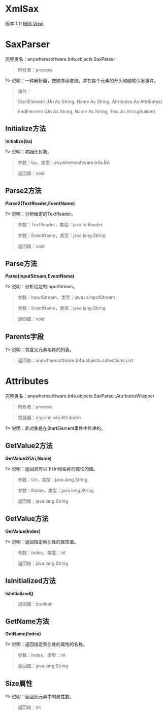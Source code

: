 # XmlSax

版本:1.11
[BBS View](https://www.b4x.com/android/forum/pages/results/?query=XmlSax)

# SaxParser
完整类名：anywheresoftware.b4a.objects.SaxParser
> 所有者：process

?> 说明：一种解析器，按顺序读取流，并在每个元素的开头和结尾引发事件。
> 事件：
>
> StartElement (Uri As String, Name As String, Attributes As Attributes)
>
> EndElement (Uri As String, Name As String, Text As StringBuilder)
## Initialize方法
**Initialize(ba)**

?> 说明：初始化对象。
>
> 参数：ba，类型：anywheresoftware.b4a.BA
>
> 返回值：void
## Parse2方法
**Parse2(TextReader,EventName)**

?> 说明：分析给定的TextReader。
>
> 参数：TextReader，类型：java.io.Reader
>
> 参数：EventName，类型：java.lang.String
>
> 返回值：void
## Parse方法
**Parse(InputStream,EventName)**

?> 说明：分析给定的InputStream。
>
> 参数：InputStream，类型：java.io.InputStream
>
> 参数：EventName，类型：java.lang.String
>
> 返回值：void
## Parents字段

?> 说明：包含父元素名称的列表。
>
> 返回值：anywheresoftware.b4a.objects.collections.List

# Attributes
完整类名：anywheresoftware.b4a.objects.SaxParser.AttributesWrapper
> 所有者：process

> 包装器：org.xml.sax.Attributes

?> 说明：此对象是在StartElement事件中传递的。
## GetValue2方法
**GetValue2(Uri,Name)**

?> 说明：返回具有以下Uri和名称的属性的值。
>
> 参数：Uri，类型：java.lang.String
>
> 参数：Name，类型：java.lang.String
>
> 返回值：java.lang.String
## GetValue方法
**GetValue(Index)**

?> 说明：返回指定索引处的属性值。
>
> 参数：Index，类型：int
>
> 返回值：java.lang.String
## IsInitialized方法
**IsInitialized()**
>
> 返回值：boolean
## GetName方法
**GetName(Index)**

?> 说明：返回指定索引处的属性的名称。
>
> 参数：Index，类型：int
>
> 返回值：java.lang.String
## Size属性

?> 说明：返回此元素中的属性数。
>
> 返回值：int
